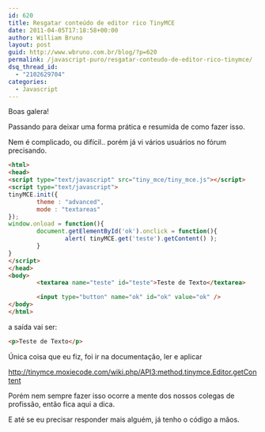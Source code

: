 ```yaml
---
id: 620
title: Resgatar conteúdo de editor rico TinyMCE
date: 2011-04-05T17:18:58+00:00
author: William Bruno
layout: post
guid: http://www.wbruno.com.br/blog/?p=620
permalink: /javascript-puro/resgatar-conteudo-de-editor-rico-tinymce/
dsq_thread_id:
  - "2102629704"
categories:
  - Javascript
---
```

Boas galera!

Passando para deixar uma forma prática e resumida de como fazer isso.

Nem é complicado, ou difícil.. porém já vi vários usuários no fórum precisando.

<!--more-->

``` html
<html>
<head>
<script type="text/javascript" src="tiny_mce/tiny_mce.js"></script>
<script type="text/javascript">
tinyMCE.init({
        theme : "advanced",
        mode : "textareas"
});
window.onload = function(){
        document.getElementById('ok').onclick = function(){
                alert( tinyMCE.get('teste').getContent() );
        }
}
</script>
</head>
<body>
        <textarea name="teste" id="teste">Teste de Texto</textarea>

        <input type="button" name="ok" id="ok" value="ok" />
</body>
</html>
```

a saída vai ser:

``` html
<p>Teste de Texto</p>
```

Única coisa que eu fiz, foi ir na documentação, ler e aplicar

<a href="http://tinymce.moxiecode.com/wiki.php/API3:method.tinymce.Editor.getContent" target="_blank">http://tinymce.moxiecode.com/wiki.php/API3:method.tinymce.Editor.getContent</a>

Porém nem sempre fazer isso ocorre a mente dos nossos colegas de profissão, então fica aqui a dica.

E até se eu precisar responder mais alguém, já tenho o código a mãos.
